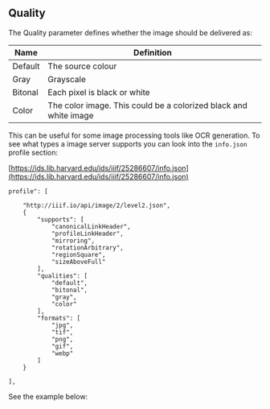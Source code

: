 ## Quality

<script src="../viewer.js" >
</script>

The Quality parameter defines whether the image should be delivered as:

| Name | Definition  |
| --- | --- |
| Default | The source colour |
| Gray | Grayscale |
| Bitonal | Each pixel is black or white | 
| Color  | The color image. This could be a colorized black and white image | 

This can be useful for some image processing tools like OCR generation. To see what types a image server supports you can look into the `info.json` profile section:

[https://ids.lib.harvard.edu/ids/iiif/25286607/info.json](https://ids.lib.harvard.edu/ids/iiif/25286607/info.json)

```
profile": [

    "http://iiif.io/api/image/2/level2.json",
    {
        "supports": [
            "canonicalLinkHeader",
            "profileLinkHeader",
            "mirroring",
            "rotationArbitrary",
            "regionSquare",
            "sizeAboveFull"
        ],
        "qualities": [
            "default",
            "bitonal",
            "gray",
            "color"
        ],
        "formats": [
            "jpg",
            "tif",
            "png",
            "gif",
            "webp"
        ]
    }

],
```

See the example below:

<div id="image_api_demo2">
</div>
<script>
   addViewer({
        div: 'image_api_demo2',
        images: [
            'https://ids.lib.harvard.edu/ids/iiif/25286607'
            ],
        sizes: [
            '500,',
            '250,'
        ],
        highlight: [
            'quality'
        ]
   });
   /*
        'https://dlcs.io/iiif-img/wellcome/5/b14658197.jp2',
            'https://iiif.io/api/image/3.0/example/reference/9ee11092dfd2782634f5e8e2c87c16d5-uclamss_1841_diary_07_02',
            'https://ids.si.edu/ids/iiif/CHSDM-317E001E9E352-000001',
            'https://ids.si.edu/ids/iiif/SAAM-1930.12.50_1'

   */
</script>  


